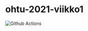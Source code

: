 # ohtu-2021-viikko1

![Github Actions](https://github.com/LauraACodes/ohtu-2021-viikko1/workflows/Java%20CI%20with%20Gradle/badge.svg)

